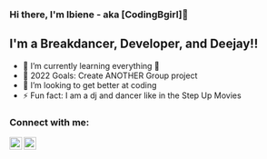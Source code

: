 ### Hi there, I'm Ibiene - aka [CodingBgirl]👋 

## I'm a Breakdancer, Developer, and Deejay!!

- 🌱 I’m currently learning everything 🤣
- 🥅 2022 Goals: Create ANOTHER Group project
- 👯 I’m looking to get better at coding
- ⚡ Fun fact: I am a dj and dancer like in the Step Up Movies


### Connect with me:
[<img align="left" alt="codeSTACKr | LinkedIn" width="22px" src="https://cdn.jsdelivr.net/npm/simple-icons@v3/icons/linkedin.svg" />][linkedin]
[<img align="left" alt="codeSTACKr | Instagram" width="22px" src="https://cdn.jsdelivr.net/npm/simple-icons@v3/icons/instagram.svg" />][instagram]

<br />

[instagram]: https://www.instagram.com/bgirl_apollo/?hl=en
[linkedin]: https://www.linkedin.com/in/ibiene-longjohn-a1388a207/